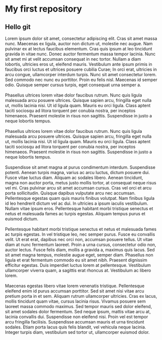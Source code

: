 # My first repository
## Hello git
Lorem ipsum dolor sit amet, consectetur adipiscing elit. Cras sit amet massa nunc. Maecenas ex ligula, auctor non dictum ut, molestie nec augue. Nam pulvinar ex at lectus faucibus elementum. Cras quis ipsum at leo tincidunt gravida in vitae nunc. Donec auctor fermentum massa tempor lacinia. Nunc sit amet mi at velit accumsan consequat in nec tortor. Nullam a diam lobortis, ultricies eros ut, eleifend mauris. Vestibulum ante ipsum primis in faucibus orci luctus et ultrices posuere cubilia Curae; In orci erat, ultricies in arcu congue, ullamcorper interdum turpis. Nunc sit amet consectetur lorem. Sed commodo nec nunc eu porttitor. Proin eu felis nisl. Maecenas id semper odio. Quisque semper cursus turpis, eget consequat urna semper a.<br><br>Phasellus ultrices lorem vitae dolor faucibus rutrum. Nunc quis ligula malesuada arcu posuere ultrices. Quisque sapien arcu, fringilla eget nulla ut, mollis lacinia nisi. Ut id ligula quam. Mauris eu orci ligula. Class aptent taciti sociosqu ad litora torquent per conubia nostra, per inceptos himenaeos. Praesent molestie in risus non sagittis. Suspendisse in justo a neque lobortis tempus.<br><br>Phasellus ultrices lorem vitae dolor faucibus rutrum. Nunc quis ligula malesuada arcu posuere ultrices. Quisque sapien arcu, fringilla eget nulla ut, mollis lacinia nisi. Ut id ligula quam. Mauris eu orci ligula. Class aptent taciti sociosqu ad litora torquent per conubia nostra, per inceptos himenaeos. Praesent molestie in risus non sagittis. Suspendisse in justo a neque lobortis tempus.<br><br>Suspendisse sit amet magna at purus condimentum interdum. Suspendisse potenti. Aenean turpis magna, varius ac arcu luctus, dictum posuere dui. Fusce vitae luctus diam. Aliquam ac sodales libero. Aenean tincidunt, magna non auctor porta, metus justo mollis tortor, at consequat neque risus vel mi. Cras pulvinar arcu sit amet accumsan cursus. Cras vel orci et arcu porta sollicitudin. Quisque dapibus vulputate arcu nec accumsan. Pellentesque egestas quam quis mauris finibus volutpat. Nam finibus ligula id leo hendrerit dictum vel ac dui. In ultricies a ipsum iaculis vestibulum. Nullam vitae ipsum eros. Pellentesque habitant morbi tristique senectus et netus et malesuada fames ac turpis egestas. Aliquam tempus purus et euismod dictum.<br><br>Pellentesque habitant morbi tristique senectus et netus et malesuada fames ac turpis egestas. In vel tristique leo, nec semper purus. Fusce eu convallis velit. Ut erat erat, dapibus nec orci non, accumsan posuere tellus. Ut vitae diam at nunc fermentum laoreet. Proin a urna cursus, consectetur odio non, auctor lectus. Fusce felis diam, mollis a gravida a, maximus quis lacus. Sed sit amet magna tempus, molestie augue eget, semper diam. Phasellus non ligula et erat fermentum commodo eu sit amet nibh. Praesent dignissim efficitur egestas. Duis imperdiet luctus lorem at pellentesque. Vestibulum ullamcorper viverra quam, a sagittis erat rhoncus at. Vestibulum ac libero lorem.<br><br>Maecenas egestas libero vitae lorem venenatis tristique. Pellentesque eleifend enim id purus accumsan porttitor. Sed sit amet nisi vitae arcu pretium porta in et sem. Aliquam rutrum ullamcorper ultricies. Cras ex lacus, mollis tincidunt quam vitae, cursus lacinia risus. Vivamus posuere sem laoreet massa commodo maximus. Sed tempor mauris sed dolor eleifend, sit amet sodales dolor fermentum. Sed neque ipsum, mattis vitae arcu at, lacinia convallis dui. Suspendisse non eleifend nisi. Proin vel est tempor arcu fringilla facilisis. Suspendisse accumsan mauris et urna tincidunt sodales. Etiam porta lacus quis felis blandit, vel vehicula neque lacinia. Integer turpis diam, vestibulum sed tortor ut, ullamcorper euismod dolor.